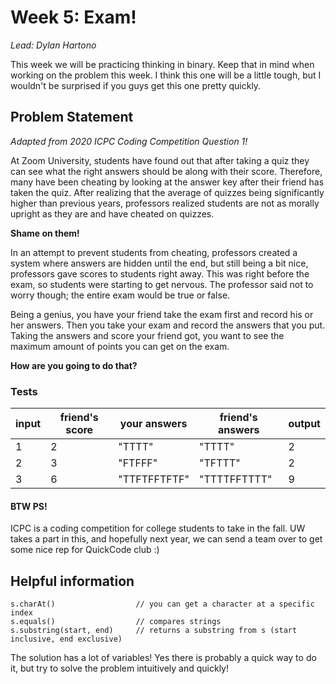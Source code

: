# Week 5: Exam!
_Lead: Dylan Hartono_

This week we will be practicing thinking in binary. Keep that in mind when working on the problem this week. I think this one will be a little tough, but I wouldn't be surprised if you guys get this one pretty quickly.

## Problem Statement

_Adapted from 2020 ICPC Coding Competition Question 1!_

At Zoom University, students have found out that after taking a quiz they can see what the right answers should be along with their score. Therefore, many have been cheating by looking at the answer key after their friend has taken the quiz. After realizing that the average of quizzes being significantly higher than previous years, professors realized students are not as morally upright as they are and have cheated on quizzes.

**Shame on them!**

In an attempt to prevent students from cheating, professors created a system where answers are hidden until the end, but still being a bit nice, professors gave scores to students right away. This was right before the exam, so students were starting to get nervous. The professor said not to worry though; the entire exam would be true or false.

Being a genius, you have your friend take the exam first and record his or her answers. Then you take your exam and record the answers that you put. Taking the answers and score your friend got, you want to see the maximum amount of points you can get on the exam. 

**How are you going to do that?**

### Tests

input | friend's score | your answers | friend's answers | output |
|---|---|---|---|---|
1|2| "TTTT"      |"TTTT"        |2| 
2|3| "FTFFF"     |"TFTTT"       |2| 
3|6| "TTFTFFTFTF"| "TTTTFFTTTT" |9|


#### BTW PS!
ICPC is a coding competition for college students to take in the fall. UW takes a part in this, and hopefully next year, we can send a team over to get some nice rep for QuickCode club :)

## Helpful information
```
s.charAt()                  // you can get a character at a specific index
s.equals()                  // compares strings
s.substring(start, end)     // returns a substring from s (start inclusive, end exclusive)
```

The solution has a lot of variables! Yes there is probably a quick way to do it, but try to solve the problem intuitively and quickly!